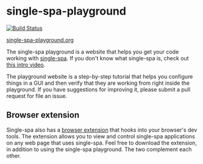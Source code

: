 # single-spa-playground

[![Build Status](https://travis-ci.com/single-spa/single-spa-playground.svg?branch=master)](https://travis-ci.com/single-spa/single-spa-playground)

[single-spa-playground.org](http://single-spa-playground.org)

The single-spa playground is a website that helps you get your code working with <a href="https://single-spa.js.org">single-spa</a>. If you
don't know what single-spa is, check out <a href="https://www.youtube.com/watch?v=L4jqow7NTVg&feature=youtu.be">this intro video</a>.

The playground website is a step-by-step tutorial that helps you configure things in a GUI and then verify that they are working from right
inside the playground. If you have suggestions for improving it, please submit a pull request for file an issue.

## Browser extension

Single-spa also has a <a href="https://github.com/single-spa/single-spa-inspector" target="_blank">browser extension</a> that hooks into your browser's dev tools.
The extension allows you to view and control single-spa applications on any web page that uses single-spa. Feel free to download the extension, in addition
to using the single-spa playground. The two complement each other.
